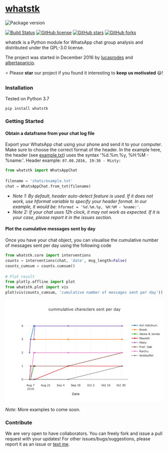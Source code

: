 # [whatstk](http://lucasrodes.github.io/whatstk)

![Package version](https://img.shields.io/badge/whatstk-v0.1.11-brightgreen.svg?style=for-the-badge)

[![Build Status](https://travis-ci.com/lucasrodes/whatstk.svg?branch=develop)](https://travis-ci.com/lucasrodes/whatstk)
[![GitHub license](https://img.shields.io/github/license/lucasrodes/whatstk.svg)](https://github.com/lucasrodes/whatstk/blob/master/LICENSE)
[![GitHub stars](https://img.shields.io/github/stars/lucasrodes/whatstk.svg)](https://github.com/lucasrodes/whatstk/stargazers)
[![GitHub forks](https://img.shields.io/github/forks/lucasrodes/whatstk.svg)](https://github.com/lucasrodes/whatstk/network)

whatstk is a Python module for WhatsApp chat group analysis and distributed under the GPL-3.0 license.

The project was started in December 2016 by [lucasrodes](https://github.com/lucasrodes) and [albertaparicio](https://github.com/albertaparicio).

:star: Please **star** our project if you found it interesting to **keep us motivated** :smiley:!

### Installation

Tested on Python 3.7

```
pip install whatstk
```

### Getting Started

#### Obtain a dataframe from your chat log file

Export your WhatsApp chat using your phone and send it to your computer. Make sure to choose the correct format of 
the header. In the example here, the header (see [example.txt](chats/example.txt)) uses the syntax '%d.%m.%y, %H:%M -
 %name:'. Header example: `07.08.2016, 19:30 - Misty:`
 
 
```python
from whatstk import WhatsAppChat

filename = 'chats/example.txt'
chat = WhatsAppChat.from_txt(filename)
```

* _Note 1: By default, header auto-detect feature is used. If it does not work, use hformat variable to specify your
header format. In our example, it would be: `hformat = '%d.%m.%y, %H:%M - %name:'`._
* _Note 2: If your chat uses 12h clock, it may not work as expected. If it is your case, please report it in the issues section._


#### Plot the cumulative messages sent by day
Once you have your chat object, you can visualise the cumulative number of messages sent per day using the following 
code

```python
from whatstk.core import interventions
counts = interventions(chat, 'date', msg_length=False)
counts_cumsum = counts.cumsum()

# Plot result
from plotly.offline import plot
from whatstk.plot import vis
plot(vis(counts_cumsum, 'cumulative number of messages sent per day'))
```
![](assets/example1.png)

*Note*: More examples to come soon.

### Contribute
We are very open to have collaborators. You can freely fork and issue a pull request with your updates!
For other issues/bugs/suggestions, please report it as an issue or [text me](mailto:lucasrg@kth.se).
